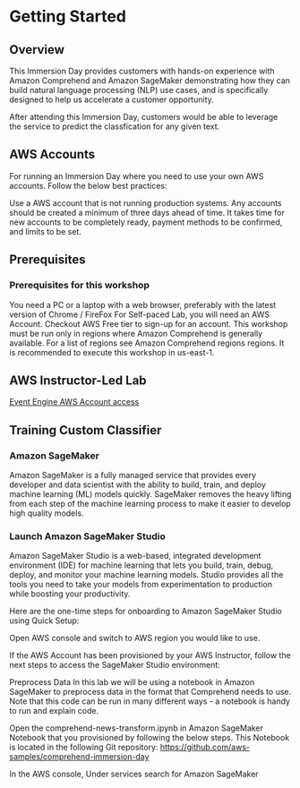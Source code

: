 # Getting Started
## Overview
This Immersion Day provides customers with hands-on experience with Amazon Comprehend and Amazon SageMaker demonstrating how they can build natural language processing (NLP) use cases, and is specifically designed to help us accelerate a customer opportunity.

After attending this Immersion Day, customers would be able to leverage the service to predict the classfication for any given text. 

## AWS Accounts
For running an Immersion Day where you need to use your own AWS accounts. Follow the below best practices:

Use a AWS account that is not running production systems.
Any accounts should be created a minimum of three days ahead of time. It takes time for new accounts to be completely ready, payment methods to be confirmed, and limits to be set.

## Prerequisites
### Prerequisites for this workshop
You need a PC or a laptop with a web browser, preferably with the latest version of Chrome / FireFox
For Self-paced Lab, you will need an AWS Account. Checkout AWS Free tier  to sign-up for an account.
This workshop must be run only in regions where Amazon Comprehend is generally available. For a list of regions see Amazon Comprehend regions  regions. It is recommended to execute this workshop in us-east-1.

## AWS Instructor-Led Lab
[Event Engine AWS Account access](https://catalog.us-east-1.prod.workshops.aws/workshops/b54ae619-4779-409c-9bde-6e9c00edcf0f/en-US/introduction/02-instructor-led#event-engine-aws-account-access)

## Training Custom Classifier
### Amazon SageMaker
Amazon SageMaker is a fully managed service that provides every developer and data scientist with the ability to build, train, and deploy machine learning (ML) models quickly. SageMaker removes the heavy lifting from each step of the machine learning process to make it easier to develop high quality models.

### Launch Amazon SageMaker Studio 
Amazon SageMaker Studio is a web-based, integrated development environment (IDE) for machine learning that lets you build, train, debug, deploy, and monitor your machine learning models. Studio provides all the tools you need to take your models from experimentation to production while boosting your productivity.

Here are the one-time steps for onboarding to Amazon SageMaker Studio using Quick Setup:

Open AWS console and switch to AWS region you would like to use.



If the AWS Account has been provisioned by your AWS Instructor, follow the next steps to access the SageMaker Studio environment:


Preprocess Data
In this lab we will be using a notebook in Amazon SageMaker to preprocess data in the format that Comprehend needs to use. Note that this code can be run in many different ways - a notebook is handy to run and explain code.

Open the comprehend-news-transform.ipynb in Amazon SageMaker Notebook that you provisioned by following the below steps. This Notebook is located in the following Git repository: https://github.com/aws-samples/comprehend-immersion-day 

In the AWS console, Under services search for Amazon SageMaker


